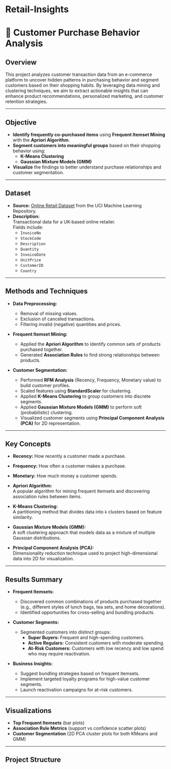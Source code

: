 # Retail-Insights

# 🛒 Customer Purchase Behavior Analysis

## Overview

This project analyzes customer transaction data from an e-commerce platform to uncover hidden patterns in purchasing behavior and segment customers based on their shopping habits. By leveraging data mining and clustering techniques, we aim to extract actionable insights that can enhance product recommendations, personalized marketing, and customer retention strategies.

---

## Objective

- **Identify frequently co-purchased items** using **Frequent Itemset Mining** with the **Apriori Algorithm**.
- **Segment customers into meaningful groups** based on their shopping behavior using:
  - **K-Means Clustering**
  - **Gaussian Mixture Models (GMM)**
- **Visualize** the findings to better understand purchase relationships and customer segmentation.

---

## Dataset

- **Source:** [Online Retail Dataset](https://archive.ics.uci.edu/ml/datasets/online+retail) from the UCI Machine Learning Repository.
- **Description:**  
  Transactional data for a UK-based online retailer.  
  Fields include:
  - `InvoiceNo`
  - `StockCode`
  - `Description`
  - `Quantity`
  - `InvoiceDate`
  - `UnitPrice`
  - `CustomerID`
  - `Country`

---

## Methods and Techniques

- **Data Preprocessing:**
  - Removal of missing values.
  - Exclusion of canceled transactions.
  - Filtering invalid (negative) quantities and prices.

- **Frequent Itemset Mining:**
  - Applied the **Apriori Algorithm** to identify common sets of products purchased together.
  - Generated **Association Rules** to find strong relationships between products.

- **Customer Segmentation:**
  - Performed **RFM Analysis** (Recency, Frequency, Monetary value) to build customer profiles.
  - Scaled features using **StandardScaler** for clustering.
  - Applied **K-Means Clustering** to group customers into discrete segments.
  - Applied **Gaussian Mixture Models (GMM)** to perform soft (probabilistic) clustering.
  - Visualized customer segments using **Principal Component Analysis (PCA)** for 2D representation.

---

## Key Concepts

- **Recency:** How recently a customer made a purchase.
- **Frequency:** How often a customer makes a purchase.
- **Monetary:** How much money a customer spends.

- **Apriori Algorithm:**  
  A popular algorithm for mining frequent itemsets and discovering association rules between items.

- **K-Means Clustering:**  
  A partitioning method that divides data into `k` clusters based on feature similarity.

- **Gaussian Mixture Models (GMM):**  
  A soft clustering approach that models data as a mixture of multiple Gaussian distributions.

- **Principal Component Analysis (PCA):**  
  Dimensionality reduction technique used to project high-dimensional data into 2D for visualization.

---

## Results Summary

- **Frequent Itemsets:**
  - Discovered common combinations of products purchased together (e.g., different styles of lunch bags, tea sets, and home decorations).
  - Identified opportunities for cross-selling and bundling products.

- **Customer Segments:**
  - Segmented customers into distinct groups:
    - **Super Buyers:** Frequent and high-spending customers.
    - **Active Regulars:** Consistent customers with moderate spending.
    - **At-Risk Customers:** Customers with low recency and low spend who may require reactivation.

- **Business Insights:**
  - Suggest bundling strategies based on frequent itemsets.
  - Implement targeted loyalty programs for high-value customer segments.
  - Launch reactivation campaigns for at-risk customers.

---

## Visualizations

- **Top Frequent Itemsets** (bar plots)
- **Association Rule Metrics** (support vs confidence scatter plots)
- **Customer Segmentation** (2D PCA cluster plots for both KMeans and GMM)

---

## Project Structure

